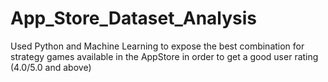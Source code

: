 # App_Store_Dataset_Analysis
Used Python and Machine Learning to expose the best combination for strategy games available in the AppStore in order to get a good user rating (4.0/5.0 and above)
